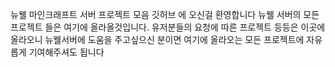 뉴웰 마인크래프트 서버 프로젝트 모음 깃허브 에 오신걸 환영합니다
뉴웰 서버의 모든 프로젝트 들은 여기에 올라올것입니다.
유저분들의 요청에 따른 프로젝트 등등은 이곳에 올라오니 뉴웰서버에 도움을 주고싶으신 분이면 여기에 올라오는 모든 프로젝트에 자유롭게 기여해주셔도 됩니다
